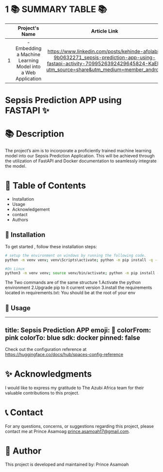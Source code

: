 1
📚 SUMMARY TABLE 📚
   =================


|  | Project's Name | Article Link    | Deployment Link  |
|:--:|:--------------:|:--------------:|:--------------:|
| 1 |  -Embedding a Machine Learning Model into a Web Application             | https://www.linkedin.com/posts/kehinde-afolabi-9b0632271_sepsis-prediction-app-using-fastapi-activity-7099526392429645824-KaEk?utm_source=share&utm_medium=member_android  | https://huggingface.co/spaces/Princeasamoah/FastAPI-Sepsis-Prediction-App |

# Sepsis Prediction APP using FASTAPI ✨

📚 **Description**
=================

The project’s aim is to incorporate a proficiently trained machine learning model into our Sepsis Prediction Application. This will be achieved through the utilization of FastAPI and Docker documentation to seamlessly integrate the model.

📖 **Table of Contents**
=================
- Installation
- Usage
- Acknowledgement
- contact
- Authors

🔧 **Installation**
-----------------
To get started , follow these installation steps:
```bash
# setup the environment on windows by running the following code.
python -m venv venv; venv\Scripts\activate; python -m pip install -q --upgrade pip; python -m pip install -r requirements.txt  

#On Linux
python3 -m venv venv; source venv/bin/activate; python -m pip install -q --upgrade pip; python -m pip install -r requirements.txt 

```
The Two commands are of the same structure
1.Activate the python environment
2.Upgrade pip to it current version
3.install the requirements located in requirements.txt: You should be at the root of your env




🚀 **Usage**
-----------------
---
title: Sepsis Prediction APP 
emoji: 🐠
colorFrom: pink
colorTo: blue
sdk: docker
pinned: false
---

Check out the configuration reference at https://huggingface.co/docs/hub/spaces-config-reference


✨ **Acknowledgments**
=================

I would like to express my gratitude to The Azubi Africa team for their valuable contributions to this project.

📞 **Contact**
=================

For any questions, concerns, or suggestions regarding  this project, please contact me at Prince Asamoag prince.asamoah17@gmail.com.



👥 **Author**
=================

This project is developed and maintained by:
Prince Asamoah






